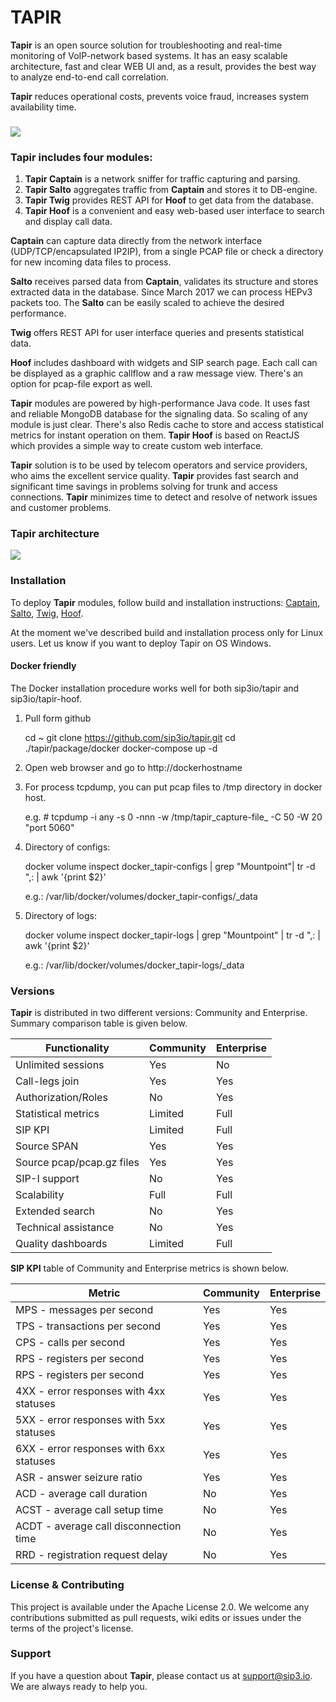 # TAPIR #

**Tapir** is an open source solution for troubleshooting and real-time monitoring of VoIP-network based systems. 
It has an easy scalable architecture, fast and clear WEB UI and, as a result, provides the best way to analyze end-to-end 
call correlation. 

**Tapir** reduces operational costs, prevents voice fraud, increases system availability 
time.

### ###

![](https://cloud.githubusercontent.com/assets/1871737/23656420/b089fe5e-034a-11e7-8244-4a2a7594ddd3.gif)

### Tapir includes four modules: ###

1. **Tapir Captain** is a network sniffer for traffic capturing and parsing.
2. **Tapir Salto** aggregates traffic from **Captain** and stores it to DB-engine.
3. **Tapir Twig** provides REST API for **Hoof** to get data from the database.
4. **Tapir Hoof** is a convenient and easy web-based user interface to search and display call data.

**Captain** can capture data directly from the network interface (UDP/TCP/encapsulated IP2IP), from a single PCAP file or check a directory for new incoming data files to process.

**Salto** receives parsed data from **Captain**, validates its structure and stores extracted data in the database. Since March 2017 we can process HEPv3 packets too. The **Salto** can be easily scaled to achieve the desired performance. 

**Twig** offers REST API for user interface queries and presents statistical data.

**Hoof** includes dashboard with widgets and SIP search page. Each call can be displayed as a graphic callflow and a raw message view. There's an option for pcap-file export as well. 

**Tapir** modules are powered by high-performance Java code. It uses fast and reliable MongoDB database for the signaling data. So scaling of any module is just clear. There's also Redis cache to store and access statistical metrics for instant operation on them. 
**Tapir Hoof** is based on ReactJS which provides a simple way to create custom web interface.

**Tapir** solution is to be used by telecom operators and service providers, who aims the excellent service quality. **Tapir** provides fast search 
and significant time savings in problems solving for trunk and access connections. 
**Tapir** minimizes time to detect and resolve of network issues and customer problems. 

### Tapir architecture ###

![](https://cloud.githubusercontent.com/assets/16978841/23796440/608eb4f0-05b4-11e7-92f7-93138579694b.png)

### Installation ###

To deploy **Tapir** modules, follow build and installation instructions: [Captain](https://github.com/sip3io/tapir/tree/master/captain "Captain Installation guide"), 
[Salto](https://github.com/sip3io/tapir/tree/master/salto "Salto Installation guide"), [Twig](https://github.com/sip3io/tapir/tree/master/twig "Twig Installation guide"), 
[Hoof](https://github.com/sip3io/tapir-hoof "Hoof Installation guide").

At the moment we've described build and installation process only for Linux users. Let us know if you want to deploy Tapir on OS Windows.

#### Docker friendly ####

The Docker installation procedure works well for both sip3io/tapir and sip3io/tapir-hoof. 

1. Pull form github 
	
	cd ~
	git clone https://github.com/sip3io/tapir.git
	cd ./tapir/package/docker
	docker-compose up -d

2. Open web browser and go to http://dockerhostname

3. For process tcpdump, you can put pcap files to /tmp directory in docker host.
	
	e.g. # tcpdump -i any -s 0 -nnn -w /tmp/tapir_capture-file_ -C 50 -W 20 "port 5060"

4. Directory of configs:
	
	docker volume inspect docker_tapir-configs | grep "Mountpoint"| tr -d \",: | awk '{print $2}' 
	
	e.g.: /var/lib/docker/volumes/docker_tapir-configs/_data

5. Directory of logs:
	
	docker volume inspect docker_tapir-logs | grep "Mountpoint" | tr -d \",: | awk '{print $2}' 
	
	e.g.: /var/lib/docker/volumes/docker_tapir-logs/_data


### Versions ###

**Tapir** is distributed in two different versions: Community and Enterprise. Summary comparison table is given below.

| Functionality              | Community | Enterprise |
|----------------------------|-----------|------------|
| Unlimited sessions         | Yes       | No         |
| Сall-legs join             | Yes       | Yes        |
| Authorization/Roles        | No        | Yes        |
| Statistical metrics        | Limited   | Full       |
| SIP KPI                    | Limited   | Full       |
| Source SPAN                | Yes       | Yes        |
| Source pcap/pcap.gz files  | Yes       | Yes        |
| SIP-I support              | No        | Yes        |
| Scalability                | Full      | Full       |
| Extended search            | No        | Yes        |
| Technical assistance       | No        | Yes        |
| Quality dashboards         | Limited   | Full       |

**SIP KPI** table of Community and Enterprise metrics is shown below. 

| Metric                                     | Community | Enterprise |
|--------------------------------------------|-----------|------------|
| MPS - messages per second                  | Yes       | Yes        |
| TPS - transactions per second              | Yes       | Yes        |
| CPS - calls per second                     | Yes       | Yes        |
| RPS - registers per second                 | Yes       | Yes        |
| RPS - registers per second                 | Yes       | Yes        |
| 4XX - error responses with 4xx statuses    | Yes       | Yes        |
| 5XX - error responses with 5xx statuses    | Yes       | Yes        |
| 6XX - error responses with 6xx statuses    | Yes       | Yes        |
| ASR - answer seizure ratio                 | Yes       | Yes        |
| ACD - average call duration                | No        | Yes        |
| ACST - average call setup time             | No        | Yes        |
| ACDT - average call disconnection time     | No        | Yes        |
| RRD - registration request delay           | No        | Yes        |


### License & Contributing ###

This project is available under the Apache License 2.0. We welcome any contributions submitted as pull requests, 
wiki edits or issues under the terms of the project's license.

### Support ###

If you have a question about **Tapir**, please contact us at 
[support@sip3.io](mailto:support@sip3.io "send mail to tapir team"). We are always ready to help you.

